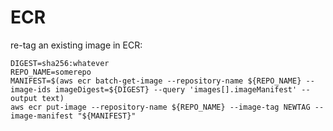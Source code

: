 ECR
======================================

re-tag an existing image in ECR:

```shell
DIGEST=sha256:whatever
REPO_NAME=somerepo
MANIFEST=$(aws ecr batch-get-image --repository-name ${REPO_NAME} --image-ids imageDigest=${DIGEST} --query 'images[].imageManifest' --output text)
aws ecr put-image --repository-name ${REPO_NAME} --image-tag NEWTAG --image-manifest "${MANIFEST}"
```
